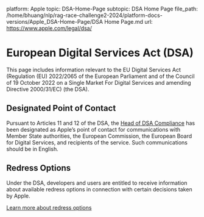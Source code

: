 platform: Apple
topic: DSA-Home-Page
subtopic: DSA Home Page
file_path: /home/bhuang/nlp/rag-race-challenge2-2024/platform-docs-versions/Apple_DSA-Home-Page/DSA Home Page.md
url: https://www.apple.com/legal/dsa/

# European Digital Services Act (DSA)

This page includes information relevant to the EU Digital Services Act (Regulation (EU) 2022/2065 of the European Parliament and of the Council of 19 October 2022 on a Single Market For Digital Services and amending Directive 2000/31/EC) (the DSA).

## Designated Point of Contact

Pursuant to Articles 11 and 12 of the DSA, the [Head of DSA Compliance](mailto:dsacompliance@apple.com) has been designated as Apple’s point of contact for communications with Member State authorities, the European Commission, the European Board for Digital Services, and recipients of the service. Such communications should be in English.

## Redress Options

Under the DSA, developers and users are entitled to receive information about available redress options in connection with certain decisions taken by Apple.

[Learn more about redress options](https://www.apple.com/legal/dsa/redress-options)